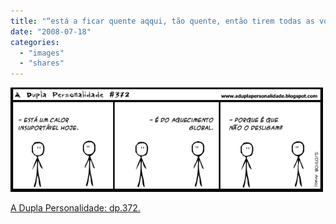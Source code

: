 ```yaml
---
title: "“está a ficar quente aqqui, tão quente, então tirem todas as vossas roupas”… ‘pera, mas quais roupas?"
date: "2008-07-18"
categories: 
  - "images"
  - "shares"
---
```


![](images/4wnP83SaFbk8gv8wLcLGTWb8_640.png)

[A Dupla Personalidade: dp.372.](http://aduplapersonalidade.blogspot.com/2008/07/dp372est-ficar-quente-aqqui-to-quente.html)
